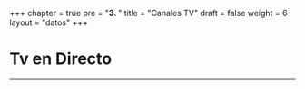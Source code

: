 +++
chapter = true
pre = "<b>3. </b>"
title = "Canales TV"
draft = false
weight = 6
layout = "datos"
+++

# Tv en Directo

****
